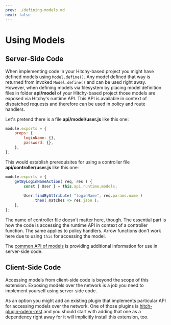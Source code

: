```yaml
---
prev: ./defining-models.md
next: false
---
```


# Using Models

## Server-Side Code

When implementing code in your Hitchy-based project you might have defined models using `Model.define()`. Any model defined that way is returned from invoked `Model.define()` and can be used right away. However, when defining models via filesystem by placing model definition files in folder **api/model** of your Hitchy-based project those models are exposed via Hitchy's runtime API. This API is available in context of dispatched requests and therefore can be used in policy and route handlers.

Let's pretend there is a file **api/model/user.js** like this one:

```javascript
module.exports = {
	props: {
		loginName: {},
		password: {},
	},
};
```  

This would establish prerequisites for using a controller file **api/controller/user.js** like this one:

```javascript
module.exports = {
	getByLoginNameAction( req, res ) {
		const { User } = this.api.runtime.models;
		
		User.findByAttribute( "loginName", req.params.name )
			.then( matches => res.json );
	},
};
```  

The name of controller file doesn't matter here, though. The essential part is how the code is accessing the runtime API in context of a controller function. The same applies to policy handlers. Arrow functions don't work here due to using `this` for accessing the model.

The [common API of models](../api/model.md) is providing additional information for use in server-side code.

## Client-Side Code

Accessing models from client-side code is beyond the scope of this extension. Exposing models over the network is a job you need to implement yourself using server-side code. 

As an option you might add an existing plugin that implements particular API for accessing models over the network. One of those plugins is [hitch-plugin-odem-rest](https://www.npmjs.com/package/hitchy-plugin-odem-rest) and you should start with adding that one as a dependency right away for it will implicitly install this extension, too.

